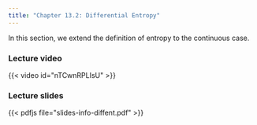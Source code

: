 ```yaml
---
title: "Chapter 13.2: Differential Entropy"
---
```

In this section, we extend the definition of entropy to the continuous case.

<!--more-->

### Lecture video

{{< video id="nTCwnRPLIsU" >}}

### Lecture slides

{{< pdfjs file="slides-info-diffent.pdf" >}}
